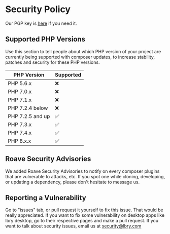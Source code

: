 # Security Policy
Our PGP key is [here](https://keybase.io/lbry/key.asc) if you need it.

## Supported PHP Versions

Use this section to tell people about which PHP version of your project are
currently being supported with composer updates, to increase stability, patches and security for these PHP versions.

|   PHP Version    |      Supported     |
|   -----------    |      ---------     |
| PHP 5.6.x        | :x:                |
| PHP 7.0.x        | :x:                |
| PHP 7.1.x        | :x:                |
| PHP 7.2.4 below  | :x:                |
| PHP 7.2.5 and up | :white_check_mark: |
| PHP 7.3.x        | :white_check_mark: |
| PHP 7.4.x        | :white_check_mark: |
| PHP 8.x.x        | :white_check_mark: |

## Roave Security Advisories

We added Roave Security Advisories to notify on every composer plugins that are vulnerable to attacks, etc.
If you spot one while cloning, developing, or updating a dependency, please don't hesitate to message us. 

## Reporting a Vulnerability

Go to "issues" tab, or pull request it yourself to fix this issue. That would be really appreciated.
If you want to fix some vulnerability on desktop apps like lbry desktop, go to their respective pages and make a pull request.
If you want to talk about security issues, email us at [security@lbry.com](mailto:security@lbry.com)
